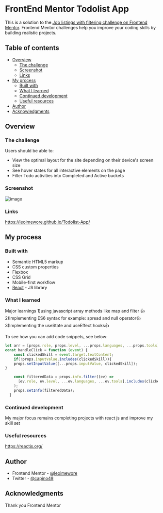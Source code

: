 # FrontEnd Mentor Todolist App

This is a solution to the [Job listings with filtering challenge on Frontend Mentor](https://www.frontendmentor.io/challenges/). Frontend Mentor challenges help you improve your coding skills by building realistic projects. 

## Table of contents

- [Overview](#overview)
  - [The challenge](#the-challenge)
  - [Screenshot](#screenshot)
  - [Links](#links)
- [My process](#my-process)
  - [Built with](#built-with)
  - [What I learned](#what-i-learned)
  - [Continued development](#continued-development)
  - [Useful resources](#useful-resources)
- [Author](#author)
- [Acknowledgments](#acknowledgments)


## Overview

### The challenge

Users should be able to:

- View the optimal layout for the site depending on their device's screen size
- See hover states for all interactive elements on the page
- Filter Todo activities into Completed and Active buckets


### Screenshot

![image](https://user-images.githubusercontent.com/95531716/179759754-443db6b3-1aa6-446d-8dfd-974e32506a14.png)



### Links

https://leoimewore.github.io/Todolist-App/

## My process

### Built with

- Semantic HTML5 markup
- CSS custom properties
- Flexbox
- CSS Grid
- Mobile-first workflow
- [React](https://reactjs.org/) - JS library

### What I learned

Major learnings 
1)using javascript array methods like map and filter 👍
2)Implementing ES6 syntax for example: spread and null operator👍
3)Implementing the useState and useEffect hooks👍

To see how you can add code snippets, see below:

```js
let arr = [props.role, props.level, ...props.languages, ...props.tools];
const handleClick = function (event) {
    const clickedSkill = event.target.textContent;
    if(!props.inputValue.includes(clickedSkill)){
    props.setInputValue([...props.inputValue, clickedSkill]);
}

    const filteredData = props.info.filter((ev) =>
      [ev.role, ev.level, ...ev.languages, ...ev.tools].includes(clickedSkill)
    );
    props.setInfo(filteredData);
  }
```


### Continued development

My major focus remains completing projects with react js and improve my skill set 



### Useful resources

https://reactjs.org/     


## Author


- Frontend Mentor - [@leoimewore](https://www.frontendmentor.io/profile/leoimewore)
- Twitter - [@capino48](https://www.twitter.com/capino48)



## Acknowledgments

Thank you Frontend Mentor
